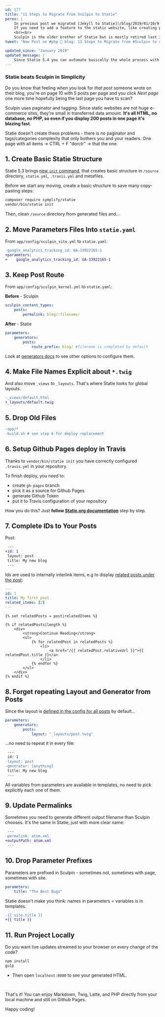 ```yaml
---
id: 177
title: "11 Steps to Migrate From Sculpin to Statie"
perex: |
    In previous post we migrated [Jekyll to Statie](/blog/2019/01/10/9-steps-to-migrate-from-jekyll-to-statie/).
    If you need to add a feature to the static website, like creating preview images for Instagram, **you need PHP**.
    <br><br>
    Sculpin is the older brother of Statie but is mostly retired last 3 years. Do you want to get on track with modern PHP on your static website? Here is how.
tweet: "New Post on #php 🐘 blog: 11 Steps to Migrate from #Sculpin to #Statie"

updated_since: "January 2019"
updated_message: |
    Since Statie 5.4 you can automate basically the whole process with `vendor/bin/statie migrate-sculpin` command.
---
```


### Statie beats Sculpin in Simplicity

Do you know that feeling when you look for *that post* someone wrote on their blog, you're on page 10 with 5 posts per page and you click *Next page* one more time hopefully being the last page you have to scan?

Sculpin uses paginator and tagging. Since static websites are not huge e-commerce sites, they're small in transferred data amount. **It's all HTML, no database, no PHP, so even if you display 200 posts in one page it's blazing fast**.

Statie doesn't create these problems - there is no paginator and tags/categories complexity that only bothers you and your readers. One page with all items → CTRL + F "dorctr" → that the one.

## 1. Create Basic Statie Structure

Statie 5.3 brings [new `init` command](/blog/2019/01/07/how-to-create-your-first-php-twig-static-website-under-2-minutes-with-statie/), that creates basic structure in `/source` directory, `statie.yml`, `.travis.yml` and metafiles.

Before we start any moving, create a basic structure to save many copy-pasting steps:

```bash
composer require symplify/statie
vendor/bin/statie init
```

Then, clean `/source` directory from generated files and...

## 2. Move Parameters Files Into `statie.yaml`

From `app/config/sculpin_site.yml` to `statie.yaml`:

```diff
-google_analytics_tracking_id: UA-33922165-1
+parameters:
+    google_analytics_tracking_id: UA-33922165-1
```

## 3. Keep Post Route

From `app/config/sculpin_kernel.yml` to `statie.yaml`:

**Before** - Sculpin

```yaml
sculpin_content_types:
    posts:
        permalink: blog/:filename/
```

**After** - Statie

```yaml
parameters:
    generators:
        posts:
            route_prefix: blog/ #filename is completed by default
```

Look at [generators docs](https://www.statie.org/docs/generators/) to see other options to configure them.

## 4. Make File Names Explicit about `*.twig`

And also move `_views` to `_layouts`. That's where Statie looks for global layouts.

```diff
-_views/default.html
+_layouts/default.twig
```

## 5. Drop Old Files

```diff
-app/*
-build.sh # see step 6 for deploy replacement
```

## 6. Setup Github Pages deploy in Travis

Thanks to `vendor/bin/statie init` you have correctly configured `.travis.yml` in your repository.

To finish deploy, you need to:

- create `gh-pages` branch
- pick it as a source for Github Pages
- generate Github Token
- put it to Travis configuration of your repository

How you do this? Just **follow [Statie.org documentation](https://www.statie.org/docs/github-pages/)** step by step.

## 7. Complete IDs to Your Posts

Post:

```diff
 ---
+id: 1
 layout: post
 title: My new blog
 ---
```

Ids are used to internally interlink items, e.g to display [related posts under the post](https://www.statie.org/docs/related-items/):

```yaml
---
id: 1
title: My first post
related_items: [2]
---
```

```twig
{% set relatedPosts = post|relatedItems %}

{% if relatedPosts|length %}
    <div>
        <strong>Continue Reading</strong>
        <ul>
            {% for relatedPost in relatedPosts %}
                <li>
                    <a href="/{{ relatedPost.relativeUrl }}">{{ relatedPost.title }}</a>
                </li>
            {% endfor %}
        </ul>
    </div>
{% endif %}
```

## 8. Forget repeating Layout and Generator from Posts

Since the layout is [defined in the config for all posts](https://www.statie.org/docs/generators/) by default...

```yaml
parameters:
    generators:
        posts:
            layout: "_layouts/post.twig"
```

...no need to repeat it in every file:

```diff
 ---
 id: 1
-layout: post
-generator: [anything]
 title: My new blog
 ---
```

All variables from parameters are available in templates, no need to pick explicitly each one of them.

## 9. Update Permalinks

Sometimes you need to generate different output filename than Sculpin chooses. It's the same in Statie, just with more clear name:

```diff
 ---
-permalink: atom.xml
+outputPath: atom.xml
 ---
```

## 10. Drop Parameter Prefixes

Parameters are prefixed in Sculpin - sometimes not, sometimes with page, sometimes with site.

```yaml
parameters:
    title: "The Best Bugs"
```

Statie doesn't make you think: names in parameters = variables is in templates.

```diff
-{{ site.title }}
+{{ title }}
```

## 11. Run Project Locally

Do you want live updates streamed to your browser on every change of the code?

```bash
npm install
gulp
```

- Then open `localhost:8000` to see your generated HTML.

<br>

That's it! You can enjoy Markdown, Twig, Latte, and PHP directly from your local machine and still on Github Pages.

Happy coding!
